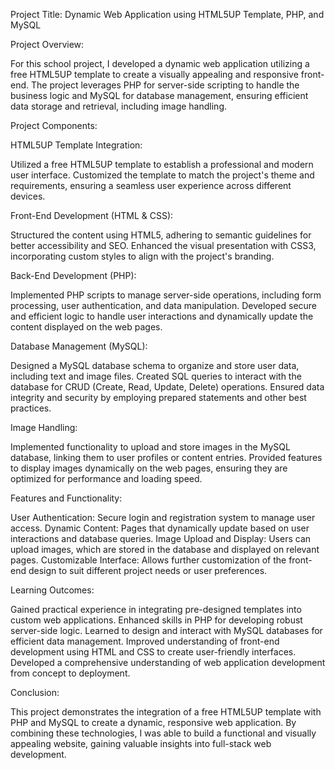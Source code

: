 Project Title: Dynamic Web Application using HTML5UP Template, PHP, and MySQL

Project Overview:

For this school project, I developed a dynamic web application utilizing a free HTML5UP template to create a visually appealing and responsive front-end. The project leverages PHP for server-side scripting to handle the business logic and MySQL for database management, ensuring efficient data storage and retrieval, including image handling.

Project Components:

HTML5UP Template Integration:

Utilized a free HTML5UP template to establish a professional and modern user interface.
Customized the template to match the project's theme and requirements, ensuring a seamless user experience across different devices.

Front-End Development (HTML & CSS):

Structured the content using HTML5, adhering to semantic guidelines for better accessibility and SEO.
Enhanced the visual presentation with CSS3, incorporating custom styles to align with the project's branding.

Back-End Development (PHP):

Implemented PHP scripts to manage server-side operations, including form processing, user authentication, and data manipulation.
Developed secure and efficient logic to handle user interactions and dynamically update the content displayed on the web pages.

Database Management (MySQL):

Designed a MySQL database schema to organize and store user data, including text and image files.
Created SQL queries to interact with the database for CRUD (Create, Read, Update, Delete) operations.
Ensured data integrity and security by employing prepared statements and other best practices.

Image Handling:

Implemented functionality to upload and store images in the MySQL database, linking them to user profiles or content entries.
Provided features to display images dynamically on the web pages, ensuring they are optimized for performance and loading speed.

Features and Functionality:

User Authentication: Secure login and registration system to manage user access.
Dynamic Content: Pages that dynamically update based on user interactions and database queries.
Image Upload and Display: Users can upload images, which are stored in the database and displayed on relevant pages.
Customizable Interface: Allows further customization of the front-end design to suit different project needs or user preferences.

Learning Outcomes:

Gained practical experience in integrating pre-designed templates into custom web applications.
Enhanced skills in PHP for developing robust server-side logic.
Learned to design and interact with MySQL databases for efficient data management.
Improved understanding of front-end development using HTML and CSS to create user-friendly interfaces.
Developed a comprehensive understanding of web application development from concept to deployment.

Conclusion:

This project demonstrates the integration of a free HTML5UP template with PHP and MySQL to create a dynamic, responsive web application. By combining these technologies, I was able to build a functional and visually appealing website, gaining valuable insights into full-stack web development.


